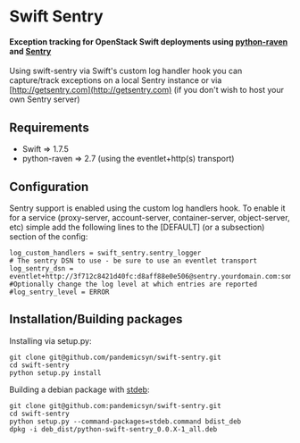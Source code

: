 # Swift Sentry

#### Exception tracking for OpenStack Swift deployments using [python-raven](https://github.com/getsentry/raven-python) and [Sentry](https://github.com/getsentry/sentry)

Using swift-sentry via Swift's custom log handler hook you can capture/track exceptions on a local Sentry instance or via [http://getsentry.com](http://getsentry.com) (if you don't wish to host your own Sentry server)

## Requirements

- Swift => 1.7.5
- python-raven => 2.7 (using the eventlet+http(s) transport)

## Configuration

Sentry support is enabled using the custom log handlers hook. To enable it for a service
(proxy-server, account-server, container-server, object-server, etc) simple add
the following lines to the \[DEFAULT\] (or a subsection) section of the config:

    log_custom_handlers = swift_sentry.sentry_logger
    # The sentry DSN to use - be sure to use an eventlet transport
    log_sentry_dsn = eventlet+http://3f712c8421d40fc:d8aff88e0e506@sentry.yourdomain.com:someport/2
    #Optionally change the log level at which entries are reported
    #log_sentry_level = ERROR

## Installation/Building packages

Installing via setup.py:

    git clone git@github.com/pandemicsyn/swift-sentry.git
    cd swift-sentry
    python setup.py install

Building a debian package with [stdeb](https://github.com/astraw/stdeb "stdeb"):

    git clone git@github.com:pandemicsyn/swift-sentry.git
    cd swift-sentry
    python setup.py --command-packages=stdeb.command bdist_deb
    dpkg -i deb_dist/python-swift-sentry_0.0.X-1_all.deb
    
